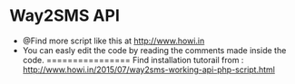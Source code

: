   Way2SMS API 
  ================
  * @Find more script like this at http://www.howi.in
  * You can easly edit the code by reading the comments made inside the code.
  ================
 Find installation tutorail from : http://www.howi.in/2015/07/way2sms-working-api-php-script.html

